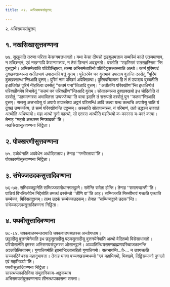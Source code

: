 ```yaml
---
title: ०२. अभिसमयसंयुत्तम्

---
```

२. अभिसमयसंयुत्तम्  


## १. नखसिखासुत्तवण्णना

७४. सुखुमाति तरुणा परित्ता केसग्गमत्तभावतो। यथा केसा दीघसो द्वङ्गुलमत्ताय सब्बस्मिं काले एतप्पमाणाव, न तच्छिन्दनं, एवं नखग्गापि केसग्गमत्ताव, न तेसं छिन्दनं अवड्ढनतो। परतोति ‘‘सहस्सिमं सतसहस्सिम’’न्ति वुत्तट्ठाने। अभिसमेत्वाति पटिविज्झित्वा, तस्मा अभिसमेताविनो पटिविद्धसच्‍चस्साति अत्थो। कामं पुरिमपदं दुक्खक्खन्धस्स अतीतभावं उपादायपि वत्तुं युत्तम्। पुरेतरंयेव पन वुत्तभावं उपादाय वुत्तन्ति दस्सेतुं ‘‘पुरिमं दुक्खक्खन्ध’’न्तिआदि वुत्तम्। पुरिमं नाम पच्छिमं अपेक्खित्वा। पुरिमपच्छिमता हि तं तं उपादाय वुच्‍चतीति इधाधिप्पेतं पुरिमं नीहरित्वा दस्सेतुं ‘‘कतमं पना’’तिआदि वुत्तम्। ‘‘अतीतम्पि परिक्खीण’’न्ति इधाधिप्पेतं परिक्खीणमेव विभावेतुं ‘‘कतमं पन परिक्खीण’’न्तिआदि वुत्तम्। सोतापन्‍नस्स दुक्खक्खयो इध चोदितोति तं दस्सेतुं ‘‘पठममग्गस्स अभावितत्ता उप्पज्‍जेय्या’’ति वत्वा इदानि तं सरूपतो दस्सेतुं पुन ‘‘कतम’’न्तिआदि वुत्तम्। सत्तसु अत्तभावेसु यं अपाये उप्पज्‍जेय्य अट्ठमं पटिसन्धिं आदिं कत्वा यत्थ कत्थचि अपायेसु चाति यं दुक्खं उप्पज्‍जेय्य, तं सब्बं परिक्खीणन्ति दट्ठब्बम्। अस्साति सोतापन्‍नस्स, यं परिमाणं, ततो उद्धञ्‍च उपपातं अत्थीति अधिप्पायो। महा अत्थो गुणो महत्थो, सो एतस्स अत्थीति महत्थियो क-कारस्स य-कारं कत्वा। तेनाह ‘‘महतो अत्थस्स निप्फादको’’ति।  
नखसिखासुत्तवण्णना निट्ठिता।  


## २. पोक्खरणीसुत्तवण्णना

७५. उब्बेधेनाति अववेधेन अधोदिसताय। तेनाह ‘‘गम्भीरताया’’ति।  
पोक्खरणीसुत्तवण्णना निट्ठिता।  


## ३. संभेज्‍जउदकसुत्तादिवण्णना

७६-७७. सम्भिज्‍जट्ठानेति सम्भिज्‍जसमोधानगतट्ठाने। समेन्ति समेता होन्ति। तेनाह ‘‘समागच्छन्ती’’ति। पाळियं विभत्तिलोपेन निद्देसोति तमत्थं दस्सेन्तो ‘‘तीणि वा’’ति आह। सम्भिज्‍जति मिस्सीभावं गच्छति एत्थाति सम्भेज्‍जं, मिस्सितट्ठानम्। तत्थ उदकं सम्भेज्‍जउदकम्। तेनाह ‘‘सम्भिन्‍नट्ठाने उदक’’न्ति।  
संभेज्‍जउदकसुत्तादिवण्णना निट्ठिता।  


## ४. पथवीसुत्तादिवण्णना

७८-८४. चक्‍कवाळब्भन्तरायाति चक्‍कवाळपब्बतस्स अन्तोगधाय।  
छट्ठादीसु वुत्तनयेनेवाति इध छट्ठसुत्तादीसु पठमसुत्तादीसु वुत्तनयेनेवाति अत्थो वेदितब्बो विसेसाभावतो।  
परियोसानेति इमस्स अभिसमयसंयुत्तस्स ओसानट्ठाने। अञ्‍ञतित्थियसमणब्राह्मणपरिब्बाजकानन्ति अञ्‍ञतित्थियानम्। गुणाधिगमोति झानाभिञ्‍ञासहितो गुणाधिगमो। सतभागम्पि…पे॰… न उपगच्छति सच्‍चपटिवेधस्स महानुभावत्ता। तेनाह भगवा पच्‍चक्खसब्बधम्मो ‘‘एवं महाधिगमो, भिक्खवे, दिट्ठिसम्पन्‍नो पुग्गलो एवं महाभिञ्‍ञो’’ति।  
पथवीसुत्तादिवण्णना निट्ठिता।  
सारत्थप्पकासिनिया संयुत्तनिकाय-अट्ठकथाय  
अभिसमयसंयुत्तवण्णनाय लीनत्थप्पकासना समत्ता।  